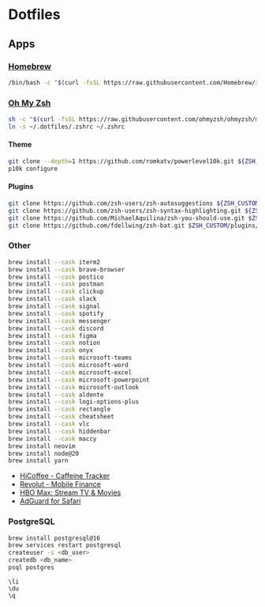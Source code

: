 # Dotfiles

## Apps

### [Homebrew](https://brew.sh)

```sh
/bin/bash -c "$(curl -fsSL https://raw.githubusercontent.com/Homebrew/install/HEAD/install.sh)"
```

### [Oh My Zsh](https://ohmyz.sh)

```sh
sh -c "$(curl -fsSL https://raw.githubusercontent.com/ohmyzsh/ohmyzsh/master/tools/install.sh)"
ln -s ~/.dotfiles/.zshrc ~/.zshrc
```

#### Theme

```sh
git clone --depth=1 https://github.com/romkatv/powerlevel10k.git ${ZSH_CUSTOM:-$HOME/.oh-my-zsh/custom}/themes/powerlevel10k
p10k configure
```

#### Plugins

```sh
git clone https://github.com/zsh-users/zsh-autosuggestions ${ZSH_CUSTOM:-~/.oh-my-zsh/custom}/plugins/zsh-autosuggestions
git clone https://github.com/zsh-users/zsh-syntax-highlighting.git ${ZSH_CUSTOM:-~/.oh-my-zsh/custom}/plugins/zsh-syntax-highlighting
git clone https://github.com/MichaelAquilina/zsh-you-should-use.git $ZSH_CUSTOM/plugins/you-should-use
git clone https://github.com/fdellwing/zsh-bat.git $ZSH_CUSTOM/plugins/zsh-bat
```

### Other
```sh
brew install --cask iterm2
brew install --cask brave-browser
brew install --cask postico
brew install --cask postman
brew install --cask clickup
brew install --cask slack
brew install --cask signal
brew install --cask spotify
brew install --cask messenger
brew install --cask discord
brew install --cask figma
brew install --cask notion
brew install --cask onyx
brew install --cask microsoft-teams
brew install --cask microsoft-word
brew install --cask microsoft-excel
brew install --cask microsoft-powerpoint
brew install --cask microsoft-outlook
brew install --cask aldente
brew install --cask logi-options-plus
brew install --cask rectangle
brew install --cask cheatsheet
brew install --cask vlc
brew install --cask hiddenbar
brew install --cask maccy
brew install neovim
brew install node@20
brew install yarn
```

- [HiCoffee - Caffeine Tracker](https://apps.apple.com/cz/app/hicoffee-caffeine-tracker/id1507361706)
- [Revolut - Mobile Finance](https://apps.apple.com/cz/app/revolut-mobile-finance/id932493382)
- [HBO Max: Stream TV & Movies](https://apps.apple.com/cz/app/hbo-max-stream-tv-movies/id971265422)
- [AdGuard for Safari](https://apps.apple.com/cz/app/adguard-for-safari/id1440147259?mt=12)

### PostgreSQL

```sh
brew install postgresql@16
brew services restart postgresql
createuser -s <db_user>
createdb <db_name>
psql postgres
```

```
\li
\du
\q
```
